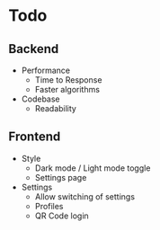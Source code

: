 # Todo

## Backend

- Performance
  - Time to Response
  - Faster algorithms
- Codebase
  - Readability

## Frontend

- Style
  - Dark mode / Light mode toggle
  - Settings page
- Settings
  - Allow switching of settings
  - Profiles
  - QR Code login
